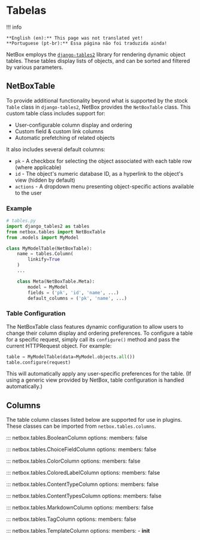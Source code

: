# Tabelas

!!! info

    **English (en):** This page was not translated yet!
    **Portuguese (pt-br):** Essa página não foi traduzida ainda!

NetBox employs the [`django-tables2`](https://django-tables2.readthedocs.io/) library for rendering dynamic object tables. These tables display lists of objects, and can be sorted and filtered by various parameters.

## NetBoxTable

To provide additional functionality beyond what is supported by the stock `Table` class in `django-tables2`, NetBox provides the `NetBoxTable` class. This custom table class includes support for:

* User-configurable column display and ordering
* Custom field & custom link columns
* Automatic prefetching of related objects

It also includes several default columns:

* `pk` - A checkbox for selecting the object associated with each table row (where applicable)
* `id` - The object's numeric database ID, as a hyperlink to the object's view (hidden by default)
* `actions` - A dropdown menu presenting object-specific actions available to the user

### Example

```python
# tables.py
import django_tables2 as tables
from netbox.tables import NetBoxTable
from .models import MyModel

class MyModelTable(NetBoxTable):
    name = tables.Column(
        linkify=True
    )
    ...

    class Meta(NetBoxTable.Meta):
        model = MyModel
        fields = ('pk', 'id', 'name', ...)
        default_columns = ('pk', 'name', ...)
```

### Table Configuration

The NetBoxTable class features dynamic configuration to allow users to change their column display and ordering preferences. To configure a table for a specific request, simply call its `configure()` method and pass the current HTTPRequest object. For example:

```python
table = MyModelTable(data=MyModel.objects.all())
table.configure(request)
```

This will automatically apply any user-specific preferences for the table. (If using a generic view provided by NetBox, table configuration is handled automatically.)

## Columns

The table column classes listed below are supported for use in plugins. These classes can be imported from `netbox.tables.columns`.

::: netbox.tables.BooleanColumn
    options:
      members: false

::: netbox.tables.ChoiceFieldColumn
    options:
      members: false

::: netbox.tables.ColorColumn
    options:
      members: false

::: netbox.tables.ColoredLabelColumn
    options:
      members: false

::: netbox.tables.ContentTypeColumn
    options:
      members: false

::: netbox.tables.ContentTypesColumn
    options:
      members: false

::: netbox.tables.MarkdownColumn
    options:
      members: false

::: netbox.tables.TagColumn
    options:
      members: false

::: netbox.tables.TemplateColumn
    options:
      members:
        - __init__
